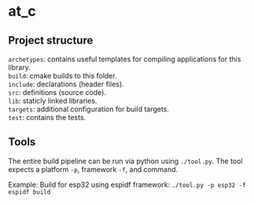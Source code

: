 # at_c

## Project structure

`archetypes`: contains useful templates for compiling applications for this library.  
`build`: cmake builds to this folder.  
`include`: declarations (header files).  
`src`: definitions (source code).  
`lib`: staticly linked libraries.  
`targets`: additional configuration for build targets.  
`test`: contains the tests.

## Tools

The entire build pipeline can be run via python using `./tool.py`.
The tool expects a platform `-p`, framework `-f`, and command.

Example:
Build for esp32 using espidf framework: `./tool.py -p esp32 -f espidf build`
